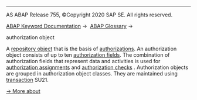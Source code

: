   

* * *

AS ABAP Release 755, ©Copyright 2020 SAP SE. All rights reserved.

[ABAP Keyword Documentation](javascript:call_link\('abenabap.htm'\)) →  [ABAP Glossary](javascript:call_link\('abenabap_glossary.htm'\)) → 

authorization object

A [repository object](javascript:call_link\('abenrepository_object_glosry.htm'\) "Glossary Entry") that is the basis of [authorizations](javascript:call_link\('abenauthorization_glosry.htm'\) "Glossary Entry"). An authorization object consists of up to ten [authorization fields](javascript:call_link\('abenauthorization_field_glosry.htm'\) "Glossary Entry"). The combination of authorization fields that represent data and activities is used for [authorization assignments](javascript:call_link\('abenauthorization_assign_glosry.htm'\) "Glossary Entry") and [authorization checks](javascript:call_link\('abenauthorization_check_glosry.htm'\) "Glossary Entry") . Authorization objects are grouped in authorization object classes. They are maintained using [transaction](javascript:call_link\('abentransaction_code_glosry.htm'\) "Glossary Entry") SU21.

[→ More about](javascript:call_link\('abenbc_authority_check.htm'\))